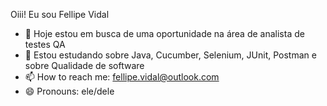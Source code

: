 Oiii! Eu sou Fellipe Vidal

- 🔭 Hoje estou em busca de uma oportunidade na área de analista de testes QA
- 🌱 Estou estudando sobre Java, Cucumber, Selenium, JUnit, Postman e sobre Qualidade de software
- 📫 How to reach me:  fellipe.vidal@outlook.com
- 😄 Pronouns: ele/dele
